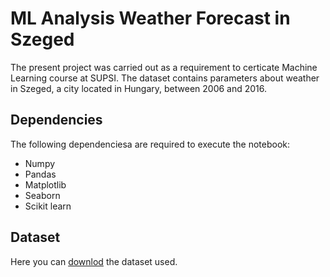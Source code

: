 # ML Analysis Weather Forecast in Szeged
The present project was carried out as a requirement to certicate Machine Learning course at SUPSI. The dataset contains parameters about weather in Szeged, a city located in Hungary, between 2006 and 2016.
## Dependencies
The following dependenciesa are required to execute the notebook:
* Numpy
* Pandas
* Matplotlib
* Seaborn
* Scikit learn

## Dataset
Here you can [downlod](https://www.kaggle.com/budincsevity/szeged-weather) the dataset used.

